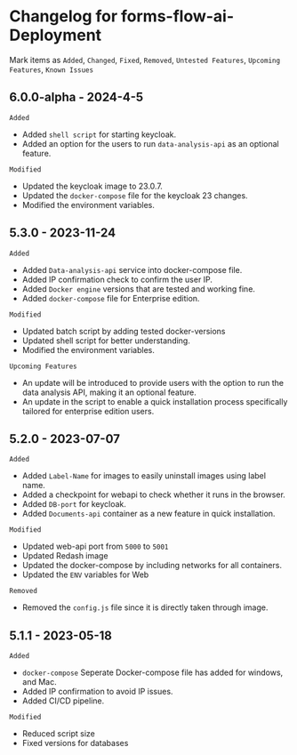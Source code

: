 # Changelog for forms-flow-ai-Deployment

Mark  items as `Added`, `Changed`, `Fixed`, `Removed`, `Untested Features`, `Upcoming Features`, `Known Issues`

## 6.0.0-alpha - 2024-4-5

`Added`

*  Added `shell script` for starting keycloak.
*  Added an option for the users to run `data-analysis-api` as an optional feature.

`Modified`

*  Updated the keycloak image to 23.0.7.
*  Updated the `docker-compose` file for the keycloak 23 changes.
*  Modified the environment variables.

## 5.3.0 - 2023-11-24

`Added`

*  Added `Data-analysis-api` service into docker-compose file.
*  Added IP confirmation check to confirm the user IP.
*  Added `Docker engine` versions that are tested and working fine.
*  Added `docker-compose` file for Enterprise edition.

`Modified`

*  Updated batch script by adding tested docker-versions
*  Updated shell script for better understanding.
*  Modified the environment variables.

`Upcoming Features`

* An update will be introduced to provide users with the option to run the data analysis API, making it an optional feature.
* An update in the script to enable a quick installation process specifically tailored for enterprise edition users.

## 5.2.0 - 2023-07-07

`Added`

*  Added `Label-Name` for images to easily uninstall images using label name.
*  Added a checkpoint for webapi to check whether it runs in the browser.
*  Added `DB-port` for keycloak.
*  Added `Documents-api` container as a new feature in quick installation.


`Modified`

*  Updated web-api port from `5000` to `5001`
*  Updated Redash image 
*  Updated the docker-compose by including networks for all containers.
*  Updated the `ENV` variables for Web


`Removed`

*  Removed the `config.js` file since it is directly taken through image.


## 5.1.1 - 2023-05-18


`Added`

* `docker-compose` Seperate Docker-compose file has added for windows, and Mac.
*  Added IP confirmation to avoid IP issues.
*  Added CI/CD pipeline.


`Modified`

*  Reduced script size
*  Fixed versions for databases
